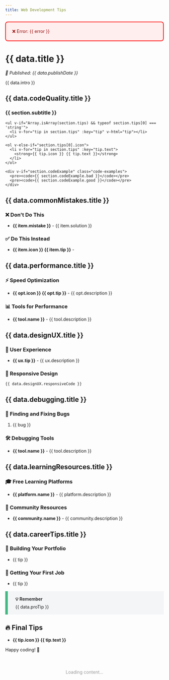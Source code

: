```yaml
---
title: Web Development Tips
---
```


<script setup>
import { ref, onMounted } from 'vue'

const data = ref(null)
const error = ref(null)

onMounted(async () => {
  try {
    const response = await fetch('/data/web-development-tips.json')
    if (!response.ok) throw new Error(`HTTP error! status: ${response.status}`)
    data.value = await response.json()
  } catch (e) {
    console.error('Error loading data:', e)
    error.value = e.message
  }
})
</script>

<div v-if="error" class="error-message">
  ❌ Error: {{ error }}
</div>

<div v-else-if="data">
  <h1>{{ data.title }}</h1>
  
  <p><em>📅 Published: {{ data.publishDate }}</em></p>
  
  <p>{{ data.intro }}</p>

  <!-- Code Quality Section -->
  <h2>{{ data.codeQuality.title }}</h2>
  
  <div v-for="section in data.codeQuality.sections" :key="section.subtitle">
    <h3>{{ section.subtitle }}</h3>
    
    <ul v-if="Array.isArray(section.tips) && typeof section.tips[0] === 'string'">
      <li v-for="tip in section.tips" :key="tip" v-html="tip"></li>
    </ul>
    
    <ol v-else-if="section.tips[0].icon">
      <li v-for="tip in section.tips" :key="tip.text">
        <strong>{{ tip.icon }} {{ tip.text }}</strong>
      </li>
    </ol>
    
    <div v-if="section.codeExample" class="code-examples">
      <pre><code>{{ section.codeExample.bad }}</code></pre>
      <pre><code>{{ section.codeExample.good }}</code></pre>
    </div>
  </div>

  <!-- Common Mistakes Section -->
  <h2>{{ data.commonMistakes.title }}</h2>
  
  <h3>❌ Don't Do This</h3>
  <ul>
    <li v-for="item in data.commonMistakes.dontDo" :key="item.mistake">
      <strong>{{ item.mistake }}</strong> - {{ item.solution }}
    </li>
  </ul>
  
  <h3>✅ Do This Instead</h3>
  <ul>
    <li v-for="item in data.commonMistakes.doThis" :key="item.tip">
      <strong>{{ item.icon }} {{ item.tip }}</strong> - <span v-html="item.description"></span>
    </li>
  </ul>

  <!-- Performance Section -->
  <h2>{{ data.performance.title }}</h2>
  
  <h3>⚡ Speed Optimization</h3>
  <ul>
    <li v-for="opt in data.performance.optimization" :key="opt.tip">
      <strong>{{ opt.icon }} {{ opt.tip }}</strong> - {{ opt.description }}
    </li>
  </ul>
  
  <h3>📊 Tools for Performance</h3>
  <ul>
    <li v-for="tool in data.performance.tools" :key="tool.name">
      <strong>{{ tool.name }}</strong> - {{ tool.description }}
    </li>
  </ul>

  <!-- Design & UX Section -->
  <h2>{{ data.designUX.title }}</h2>
  
  <h3>🎯 User Experience</h3>
  <ul>
    <li v-for="ux in data.designUX.userExperience" :key="ux.tip">
      <strong>{{ ux.tip }}</strong> - {{ ux.description }}
    </li>
  </ul>
  
  <h3>📱 Responsive Design</h3>
  <pre><code class="language-css">{{ data.designUX.responsiveCode }}</code></pre>

  <!-- Debugging Section -->
  <h2>{{ data.debugging.title }}</h2>
  
  <h3>🐛 Finding and Fixing Bugs</h3>
  <ol>
    <li v-for="bug in data.debugging.findingBugs" :key="bug">{{ bug }}</li>
  </ol>
  
  <h3>🛠️ Debugging Tools</h3>
  <ul>
    <li v-for="tool in data.debugging.tools" :key="tool.name">
      <strong>{{ tool.name }}</strong> - {{ tool.description }}
    </li>
  </ul>

  <!-- Learning Resources Section -->
  <h2>{{ data.learningResources.title }}</h2>
  
  <h3>🎓 Free Learning Platforms</h3>
  <ul>
    <li v-for="platform in data.learningResources.platforms" :key="platform.name">
      <strong>{{ platform.name }}</strong> - {{ platform.description }}
    </li>
  </ul>
  
  <h3>🤝 Community Resources</h3>
  <ul>
    <li v-for="community in data.learningResources.community" :key="community.name">
      <strong>{{ community.name }}</strong> - {{ community.description }}
    </li>
  </ul>

  <!-- Career Tips Section -->
  <h2>{{ data.careerTips.title }}</h2>
  
  <h3>💼 Building Your Portfolio</h3>
  <ul>
    <li v-for="tip in data.careerTips.portfolio" :key="tip">{{ tip }}</li>
  </ul>
  
  <h3>🚀 Getting Your First Job</h3>
  <ul>
    <li v-for="tip in data.careerTips.firstJob" :key="tip">{{ tip }}</li>
  </ul>

  <!-- Pro Tip -->
  <div class="custom-container tip">
    <p class="custom-container-title">💡 Remember</p>
    <p>{{ data.proTip }}</p>
  </div>

  <!-- Final Tips -->
  <h2>🔥 Final Tips</h2>
  <ul>
    <li v-for="tip in data.finalTips" :key="tip.text">
      <strong>{{ tip.icon }} {{ tip.text }}</strong>
    </li>
  </ul>

  <p>Happy coding! 🚀</p>
</div>

<div v-else class="loading">
  Loading content...
</div>

<style scoped>
.custom-container.tip {
  padding: 0.1rem 1.5rem;
  border-left-width: 0.5rem;
  border-left-style: solid;
  margin: 1rem 0;
  background-color: #f3f5f7;
  border-color: #42b983;
}

.custom-container-title {
  font-weight: 600;
  margin-bottom: -0.4rem;
}

.loading {
  text-align: center;
  padding: 40px;
  color: #999;
}

.error-message {
  padding: 20px;
  background: #fee;
  border: 2px solid #f00;
  border-radius: 8px;
  color: #900;
}

.code-examples {
  margin: 20px 0;
}

.code-examples pre {
  background: #f6f6f6;
  padding: 15px;
  border-radius: 5px;
  overflow-x: auto;
  margin: 10px 0;
}

.code-examples code {
  font-family: 'Courier New', monospace;
  font-size: 14px;
}
</style>
